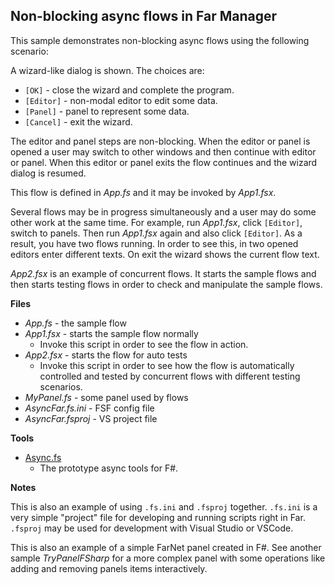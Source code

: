 
## Non-blocking async flows in Far Manager

This sample demonstrates non-blocking async flows using the following scenario:

A wizard-like dialog is shown. The choices are:

- `[OK]` - close the wizard and complete the program.
- `[Editor]` - non-modal editor to edit some data.
- `[Panel]` - panel to represent some data.
- `[Cancel]` - exit the wizard.

The editor and panel steps are non-blocking. When the editor or panel is opened
a user may switch to other windows and then continue with editor or panel. When
this editor or panel exits the flow continues and the wizard dialog is resumed.

This flow is defined in *App.fs* and it may be invoked by *App1.fsx*.

Several flows may be in progress simultaneously and a user may do some other
work at the same time. For example, run *App1.fsx*, click `[Editor]`, switch
to panels. Then run *App1.fsx* again and also click `[Editor]`. As a result,
you have two flows running. In order to see this, in two opened editors enter
different texts. On exit the wizard shows the current flow text.

*App2.fsx* is an example of concurrent flows. It starts the sample flows and
then starts testing flows in order to check and manipulate the sample flows.

**Files**

- *App.fs* - the sample flow
- *App1.fsx* - starts the sample flow normally
    - Invoke this script in order to see the flow in action.
- *App2.fsx* - starts the flow for auto tests
    - Invoke this script in order to see how the flow is automatically
      controlled and tested by concurrent flows with different testing
      scenarios.
- *MyPanel.fs* - some panel used by flows
- *AsyncFar.fs.ini* - FSF config file
- *AsyncFar.fsproj* - VS project file

**Tools**

- [Async.fs](https://github.com/nightroman/FarNet/blob/master/FSharpFar/src/Async.fs)
    - The prototype async tools for F#.

**Notes**

This is also an example of using `.fs.ini` and `.fsproj` together. `.fs.ini` is
a very simple "project" file for developing and running scripts right in Far.
`.fsproj` may be used for development with Visual Studio or VSCode.

This is also an example of a simple FarNet panel created in F#. See another
sample *TryPanelFSharp* for a more complex panel with some operations like
adding and removing panels items interactively.
